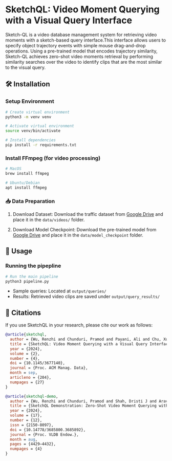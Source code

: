 # SketchQL: Video Moment Querying with a Visual Query Interface

Sketch-QL is a video database management system for retrieving video moments with a sketch-based query interface.This interface allows users to specify object trajectory events with simple mouse drag-and-drop operations. Using a pre-trained model that encodes trajectory similarity, Sketch-QL achieves zero-shot video moments retrieval by performing similarity searches over the video to identify clips that are the most similar to the visual query.

## 🛠️ Installation

### Setup Environment
```bash
# Create virtual environment
python3 -m venv venv

# Activate virtual environment
source venv/bin/activate

# Install dependencies
pip install -r requirements.txt
```
### Install FFmpeg (for video processing)
```bash
# MacOS
brew install ffmpeg

# Ubuntu/Debian
apt install ffmpeg
```

### 📥 Data Preparation
1. Download Dataset: Download the traffic dataset from [Google Drive](https://drive.google.com/file/d/1DIy0NOBPTnRaDsnqSl-o1e3vAeFfM3Kz/view?usp=sharing) and place it in the `data/videos/` folder.


2. Download Model Checkpoint: Download the pre-trained model from [Google Drive](https://drive.google.com/file/d/1MnsQj0xyvVAm87dST1Tmn7_ackWfiLXz/view?usp=sharing) and place it in the `data/model_checkpoint` folder.

## 🚀 Usage

### Running the pipepline
```bash
# Run the main pipeline
python3 pipeline.py
```
- Sample queries: Located at `output/queries/`
- Results: Retrieved video clips are saved under `output/query_results/`


## 📜 Citations
If you use SketchQL in your research, please cite our work as follows:
```bibtex
@article{sketchql,
  author = {Wu, Renzhi and Chunduri, Pramod and Payani, Ali and Chu, Xu and Arulraj, Joy and Rong, Kexin},
  title = {SketchQL: Video Moment Querying with a Visual Query Interface},
  year = {2024},
  volume = {2},
  number = {4},
  doi = {10.1145/3677140},
  journal = {Proc. ACM Manag. Data},
  month = sep,
  articleno = {204},
  numpages = {27}
}

@article{sketchql-demo,
  author = {Wu, Renzhi and Chunduri, Pramod and Shah, Dristi J and Aravind, Ashmitha Julius and Payani, Ali and Chu, Xu and Arulraj, Joy and Rong, Kexin},
  title = {SketchQL Demonstration: Zero-Shot Video Moment Querying with Sketches},
  year = {2024},
  volume = {17},
  number = {12},
  issn = {2150-8097},
  doi = {10.14778/3685800.3685892},
  journal = {Proc. VLDB Endow.},
  month = aug,
  pages = {4429–4432},
  numpages = {4}
}
```
